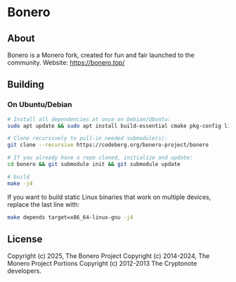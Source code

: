 # Bonero

## About
Bonero is a Monero fork, created for fun and fair launched to the community.
Website: https://bonero.top/

## Building
### On Ubuntu/Debian
```sh
# Install all dependencies at once on Debian/Ubuntu:
sudo apt update && sudo apt install build-essential cmake pkg-config libssl-dev libzmq3-dev libunbound-dev libsodium-dev libunwind8-dev liblzma-dev libreadline6-dev libexpat1-dev qttools5-dev-tools libhidapi-dev libusb-1.0-0-dev libprotobuf-dev protobuf-compiler libudev-dev libboost-chrono-dev libboost-date-time-dev libboost-filesystem-dev libboost-locale-dev libboost-program-options-dev libboost-regex-dev libboost-serialization-dev libboost-system-dev libboost-thread-dev python3 ccache doxygen graphviz git curl autoconf libtool gperf

# Clone recursively to pull-in needed submodule(s):
git clone --recursive https://codeberg.org/bonero-project/bonero

# If you already have a repo cloned, initialize and update:
cd bonero && git submodule init && git submodule update

# build
make -j4
```
If you want to build static Linux binaries that work on multiple devices, replace the last line with:
```sh
make depends target=x86_64-linux-gnu -j4
```

## License
Copyright (c) 2025, The Bonero Project
Copyright (c) 2014-2024, The Monero Project
Portions Copyright (c) 2012-2013 The Cryptonote developers.

